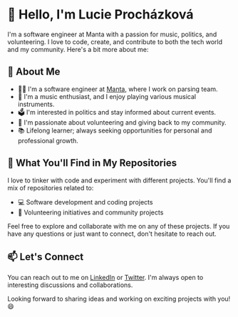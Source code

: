# 👋 Hello, I'm Lucie Procházková

I'm a software engineer at Manta with a passion for music, politics, and volunteering. I love to code, create, and contribute to both the tech world and my community. Here's a bit more about me:

## 🧐 About Me

- 👩‍💻 I'm a software engineer at [Manta](https://www.manta.io/), where I work on parsing team.
- 🎵 I'm a music enthusiast, and I enjoy playing various musical instruments.
- 🗳️ I'm interested in politics and stay informed about current events.
- 🤝 I'm passionate about volunteering and giving back to my community.
- 📚 Lifelong learner; always seeking opportunities for personal and professional growth.

## 🌟 What You'll Find in My Repositories

I love to tinker with code and experiment with different projects. You'll find a mix of repositories related to:

- 💻 Software development and coding projects
- 🤝 Volunteering initiatives and community projects

Feel free to explore and collaborate with me on any of these projects. If you have any questions or just want to connect, don't hesitate to reach out.

## 📫 Let's Connect

You can reach out to me on [LinkedIn](https://www.linkedin.com/in/lucieaprochazkova/) or [Twitter](https://twitter.com/lgap98). I'm always open to interesting discussions and collaborations.

Looking forward to sharing ideas and working on exciting projects with you! 😄

<!---
LGAP98/LGAP98 is a ✨ special ✨ repository because its `README.md` (this file) appears on your GitHub profile.
You can click the Preview link to take a look at your changes.
--->
